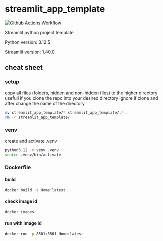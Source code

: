 # streamlit_app_template

[![Github Actions Workflow](https://github.com/DiogoCarapito/streamlit_app_template/actions/workflows/main.yaml/badge.svg)](https://github.com/DiogoCarapito/streamlit_app_template/actions/workflows/main.yaml)

Streamlit python project template

Python version: 3.12.5

Streamlit version: 1.40.0

## cheat sheet

### setup

copy all files (folders, hidden and non-hidden files) to the higher directory
usefull if you clone the repo into your desired directory
ignore if clone and after change the name of the directory

```bash
mv streamlit_app_template/* streamlit_app_template/.* .
rm -r streamlit_app_template/
```

### venv

create and activate .venv

```bash
python3.12 -m venv .venv
source .venv/bin/activate
```

### Dockerfile

#### build

```bash
docker build -t Home:latest .
````

#### check image id

```bash
docker images
````

#### run with image id

```bash
docker run -p 8501:8501 Home:latest
````
